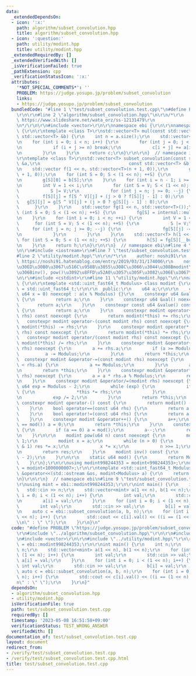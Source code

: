 ```yaml
---
data:
  _extendedDependsOn:
  - icon: ':x:'
    path: algorithm/subset_convolution.hpp
    title: algorithm/subset_convolution.hpp
  - icon: ':question:'
    path: utility/modint.hpp
    title: utility/modint.hpp
  _extendedRequiredBy: []
  _extendedVerifiedWith: []
  _isVerificationFailed: true
  _pathExtension: cpp
  _verificationStatusIcon: ':x:'
  attributes:
    '*NOT_SPECIAL_COMMENTS*': ''
    PROBLEM: https://judge.yosupo.jp/problem/subset_convolution
    links:
    - https://judge.yosupo.jp/problem/subset_convolution
  bundledCode: "#line 1 \"test/subset_convolution.test.cpp\"\n#define PROBLEM \"https://judge.yosupo.jp/problem/subset_convolution\"\
    \r\n\r\n#line 2 \"algorithm/subset_convolution.hpp\"\n\r\n/*\r\n    refernce:\
    \ https://www.slideshare.net/wata_orz/ss-12131479\r\n              https://37zigen.com/subset-convolution/\r\
    \n*/\r\n\r\n#include <vector>\r\n\r\nnamespace ebi {\r\n\r\nnamespace internal\
    \ {\r\n\r\ntemplate <class T>\r\nstd::vector<T> mul(const std::vector<T> &a, const\
    \ std::vector<T> &b) {\r\n    int n = a.size();\r\n    std::vector<T> c(n, 0);\r\
    \n    for (int i = 0; i < n; i++) {\r\n        for (int j = 0; j < n; j++) {\r\
    \n            if (i + j >= n) break;\r\n            c[i + j] += a[i] * b[j];\r\
    \n        }\r\n    }\r\n    return c;\r\n}\r\n\r\n}  // namespace internal\r\n\
    \r\ntemplate <class T>\r\nstd::vector<T> subset_convolution(const std::vector<T>\
    \ &a,\r\n                                  const std::vector<T> &b, int n) {\r\
    \n    std::vector f(1 << n, std::vector<T>(n + 1, 0)),\r\n        g(1 << n, std::vector<T>(n\
    \ + 1, 0));\r\n    for (int S = 0; S < (1 << n); ++S) {\r\n        f[S][0] = a[S];\r\
    \n        g[S][0] = b[S];\r\n    }\r\n    for (int i = n - 1; i >= 0; --i) {\r\
    \n        int V = 1 << i;\r\n        for (int S = V; S < (1 << n); ++S) {\r\n\
    \            S |= V;\r\n            for (int j = n; j >= 0; --j) {\r\n       \
    \         f[S][j] = f[S ^ V][j] + (j > 0 ? f[S][j - 1] : 0);\r\n             \
    \   g[S][j] = g[S ^ V][j] + (j > 0 ? g[S][j - 1] : 0);\r\n            }\r\n  \
    \      }\r\n    }\r\n    std::vector fg(1 << n, std::vector<T>());\r\n    for\
    \ (int S = 0; S < (1 << n); ++S) {\r\n        fg[S] = internal::mul(f[S], g[S]);\r\
    \n    }\r\n    for (int i = 0; i < n; ++i) {\r\n        int V = 1 << i;\r\n  \
    \      for (int S = V; S < (1 << n); ++S) {\r\n            S |= V;\r\n       \
    \     for (int j = n; j >= 0; --j) {\r\n                fg[S][j] -= fg[S ^ V][j];\r\
    \n            }\r\n        }\r\n    }\r\n    std::vector<T> h(1 << n);\r\n   \
    \ for (int S = 0; S < (1 << n); ++S) {\r\n        h[S] = fg[S][__builtin_popcount(S)];\r\
    \n    }\r\n    return h;\r\n}\r\n\r\n}  // namespace ebi\n#line 4 \"test/subset_convolution.test.cpp\"\
    \n\r\n#include <iostream>\r\n#line 7 \"test/subset_convolution.test.cpp\"\n\r\n\
    #line 2 \"utility/modint.hpp\"\n\r\n/*\r\n    author: noshi91\r\n    reference:\
    \ https://noshi91.hatenablog.com/entry/2019/03/31/174006\r\n    noshi91\u306E\u30D6\
    \u30ED\u30B0\u3067\u516C\u958B\u3055\u308C\u3066\u3044\u308Bmodint\u3092\u5143\
    \u306Binv(), pow()\u3092\u8FFD\u52A0\u3057\u305F\u3082\u306E\u3067\u3059\r\n*/\r\
    \n\r\n#include <cstdint>\r\n#line 11 \"utility/modint.hpp\"\n\r\nnamespace ebi\
    \ {\r\n\r\ntemplate <std::uint_fast64_t Modulus> class modint {\r\n    using u64\
    \ = std::uint_fast64_t;\r\n\r\n  public:\r\n    u64 a;\r\n\r\n    constexpr modint(const\
    \ u64 x = 0) noexcept : a(x % Modulus) {}\r\n    constexpr u64 &value() noexcept\
    \ {\r\n        return a;\r\n    }\r\n    constexpr u64 &val() noexcept {\r\n \
    \       return a;\r\n    }\r\n    constexpr const u64 &value() const noexcept\
    \ {\r\n        return a;\r\n    }\r\n    constexpr modint operator+(const modint\
    \ rhs) const noexcept {\r\n        return modint(*this) += rhs;\r\n    }\r\n \
    \   constexpr modint operator-(const modint rhs) const noexcept {\r\n        return\
    \ modint(*this) -= rhs;\r\n    }\r\n    constexpr modint operator*(const modint\
    \ rhs) const noexcept {\r\n        return modint(*this) *= rhs;\r\n    }\r\n \
    \   constexpr modint operator/(const modint rhs) const noexcept {\r\n        return\
    \ modint(*this) /= rhs;\r\n    }\r\n    constexpr modint &operator+=(const modint\
    \ rhs) noexcept {\r\n        a += rhs.a;\r\n        if (a >= Modulus) {\r\n  \
    \          a -= Modulus;\r\n        }\r\n        return *this;\r\n    }\r\n  \
    \  constexpr modint &operator-=(const modint rhs) noexcept {\r\n        if (a\
    \ < rhs.a) {\r\n            a += Modulus;\r\n        }\r\n        a -= rhs.a;\r\
    \n        return *this;\r\n    }\r\n    constexpr modint &operator*=(const modint\
    \ rhs) noexcept {\r\n        a = a * rhs.a % Modulus;\r\n        return *this;\r\
    \n    }\r\n    constexpr modint &operator/=(modint rhs) noexcept {\r\n       \
    \ u64 exp = Modulus - 2;\r\n        while (exp) {\r\n            if (exp % 2)\
    \ {\r\n                *this *= rhs;\r\n            }\r\n            rhs *= rhs;\r\
    \n            exp /= 2;\r\n        }\r\n        return *this;\r\n    }\r\n   \
    \ constexpr modint operator-() const {\r\n        return modint() - *this;\r\n\
    \    }\r\n    bool operator==(const u64 rhs) {\r\n        return a == rhs;\r\n\
    \    }\r\n    bool operator!=(const u64 rhs) {\r\n        return a != rhs;\r\n\
    \    }\r\n    constexpr modint &operator++() {\r\n        a++;\r\n        if (a\
    \ == mod()) a = 0;\r\n        return *this;\r\n    }\r\n    constexpr modint &operator--()\
    \ {\r\n        if (a == 0) a = mod();\r\n        a--;\r\n        return *this;\r\
    \n    }\r\n\r\n    modint pow(u64 n) const noexcept {\r\n        modint res =\
    \ 1;\r\n        modint x = a;\r\n        while (n > 0) {\r\n            if (n\
    \ & 1) res *= x;\r\n            x *= x;\r\n            n >>= 1;\r\n        }\r\
    \n        return res;\r\n    }\r\n    modint inv() const {\r\n        return pow(Modulus\
    \ - 2);\r\n    }\r\n\r\n    static u64 mod() {\r\n        return Modulus;\r\n\
    \    }\r\n};\r\n\r\nusing modint998244353 = modint<998244353>;\r\nusing modint1000000007\
    \ = modint<1000000007>;\r\n\r\ntemplate <std::uint_fast64_t Modulus>\r\nstd::ostream\
    \ &operator<<(std::ostream &os, modint<Modulus> a) {\r\n    return os << a.val();\r\
    \n}\r\n\r\n}  // namespace ebi\n#line 9 \"test/subset_convolution.test.cpp\"\n\
    \r\nusing mint = ebi::modint998244353;\r\n\r\nint main() {\r\n    int n;\r\n \
    \   std::cin >> n;\r\n    std::vector<mint> a(1 << n), b(1 << n);\r\n    for (int\
    \ i = 0; i < (1 << n); i++) {\r\n        int val;\r\n        std::cin >> val;\r\
    \n        a[i] = val;\r\n    }\r\n    for (int i = 0; i < (1 << n); i++) {\r\n\
    \        int val;\r\n        std::cin >> val;\r\n        b[i] = val;\r\n    }\r\
    \n    auto c = ebi::subset_convolution(a, b, n);\r\n    for (int i = 0; i < (1\
    \ << n); i++) {\r\n        std::cout << c[i].val() << ((i == (1 << n) - 1) ? \"\
    \\n\" : \" \");\r\n    }\r\n}\n"
  code: "#define PROBLEM \"https://judge.yosupo.jp/problem/subset_convolution\"\r\n\
    \r\n#include \"../algorithm/subset_convolution.hpp\"\r\n\r\n#include <iostream>\r\
    \n#include <vector>\r\n\r\n#include \"../utility/modint.hpp\"\r\n\r\nusing mint\
    \ = ebi::modint998244353;\r\n\r\nint main() {\r\n    int n;\r\n    std::cin >>\
    \ n;\r\n    std::vector<mint> a(1 << n), b(1 << n);\r\n    for (int i = 0; i <\
    \ (1 << n); i++) {\r\n        int val;\r\n        std::cin >> val;\r\n       \
    \ a[i] = val;\r\n    }\r\n    for (int i = 0; i < (1 << n); i++) {\r\n       \
    \ int val;\r\n        std::cin >> val;\r\n        b[i] = val;\r\n    }\r\n   \
    \ auto c = ebi::subset_convolution(a, b, n);\r\n    for (int i = 0; i < (1 <<\
    \ n); i++) {\r\n        std::cout << c[i].val() << ((i == (1 << n) - 1) ? \"\\\
    n\" : \" \");\r\n    }\r\n}"
  dependsOn:
  - algorithm/subset_convolution.hpp
  - utility/modint.hpp
  isVerificationFile: true
  path: test/subset_convolution.test.cpp
  requiredBy: []
  timestamp: '2023-05-08 16:51:58+09:00'
  verificationStatus: TEST_WRONG_ANSWER
  verifiedWith: []
documentation_of: test/subset_convolution.test.cpp
layout: document
redirect_from:
- /verify/test/subset_convolution.test.cpp
- /verify/test/subset_convolution.test.cpp.html
title: test/subset_convolution.test.cpp
---
```

